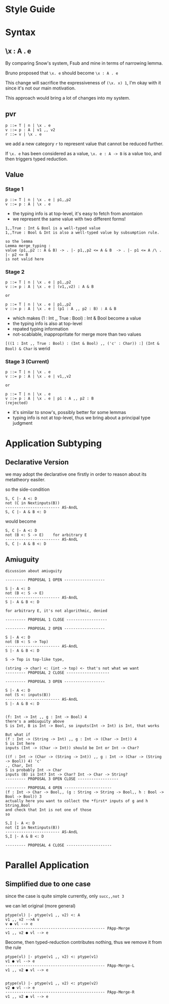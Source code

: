 # Style Guide

# Syntax

## \x : A . e

By comparing Snow's system, Fsub and mine in terms of narrowing lemma.

Bruno proposed that `\x. e` should become `\x : A . e`

This change will sacrifice the expressiveness of  `(\x. x) 1`, I'm okay with it since it's not our main motivation.

This approach would bring a lot of changes into my system.

## pvr

```
p ::= T | n | \x . e
v ::= p : A | v1 ,, v2
r ::= v | \x . e
```

we add a new category `r` to represent value that cannot be reduced further.

If `\x. e` has been considered as a value, `\x. e : A -> B` is a value too, and then triggers typed reduction.

## Value

### Stage 1

```
p ::= T | n | \x . e | p1,,p2
v ::= p : A | \x . e
```

* the typing info is at top-level, it's easy to fetch from anontaion
* we represent the same value with two different forms!

```
1,,True : Int & Bool is a well-typed value
1,,True : Bool & Int is also a well-typed value by subsumption rule.

so the lemma
Lemma merge_typing : 
value (p1,,p2 :: A & B) -> . |- p1,,p2 <= A & B  -> . |- p1 <= A /\ . |- p2 <= B 
is not valid here
```

### Stage 2

```
p ::= T | n | \x . e | p1,,p2
v ::= p : A | \x . e | (v1,,v2) : A & B

or

p ::= T | n | \x . e | p1,,p2
v ::= p : A | \x . e | (p1 : A ,, p2 : B) : A & B
```

* which makes (1 : Int ,, True : Bool) : Int & Bool become a value
* the typing info is also at top-level
* repated typing information
* not-scablable, inappropritate for merge more than two values

`[((1 : Int ,, True : Bool) : (Int & Bool) ,, ('c' : Char)) :] (Int & Bool) & Char` is werid

### Stage 3 (Current)

```
p ::= T | n | \x . e
v ::= p : A | \x . e | v1,,v2

or

p ::= T | n | \x . e
v ::= p : A | \x . e | p1 : A ,, p2 : B
(rejected)
```

* it's similar to snow's, possibly better for some lemmas
* typing info is not at top-level, thus we bring about a principal type judgment

# Application Subtyping

## Declarative Version

we may adopt the declarative one firstly in order to reason about its metatheory easiler.

so the side-condition

```
S, C |- A <: D
not (C in Nextinputs(B))
------------------------ AS-AndL
S, C |- A & B <: D
```

would become

```
S, C |- A <: D
not (B <: S -> E)    for arbitrary E
------------------------ AS-AndL
S, C |- A & B <: D
```

## Amiuguity

```
dicussion about amiuguity

--------- PROPOSAL 1 OPEN ------------------

S |- A <: D
not (B <: S -> E)
------------------------ AS-AndL
S |- A & B <: D

for arbitrary E, it's not algorithmic, denied

--------- PROPOSAL 1 CLOSE ------------------

--------- PROPOSAL 2 OPEN ------------------

S |- A <: D
not (B <: S -> Top)
------------------------ AS-AndL
S |- A & B <: D

S -> Top is top-like type,

(string -> char) <: (int -> top) <- that's not what we want
--------- PROPOSAL 2 CLOSE -------------------

--------- PROPOSAL 3 OPEN ------------------

S |- A <: D
not (S <: inputs(B))
------------------------ AS-AndL
S |- A & B <: D


(f: Int -> Int ,, g : Int -> Bool) 4
there's a ambiuguity above
S is Int, B is Int -> Bool, so inputs(Int -> Int) is Int, that works

But what if
(f : Int -> (String -> Int) ,, g : Int -> (Char -> Int)) 4
S is Int here
inputs (Int -> (Char -> Int)) should be Int or Int -> Char?

((f : Int -> (Char -> (String -> Int)) ,, g : Int -> (Char -> (String -> Bool)) 4) 'c'
., Char, Int 
S is probably Int -> Char
inputs (B) is Int? Int -> Char? Int -> Char -> String?
--------- PROPOSAL 3 OPEN CLOSE ------------------

--------- PROPOSAL 4 OPEN ---------------------
(f : Int -> Char -> Bool,, (g : String -> String -> Bool,, h : Bool -> Bool -> Bool)) 3
actually here you want to collect the *first* inputs of g and h
String,Bool
and check that Int is not one of those
so

S,I |- A <: D
not (I in Nextinputs(B))
------------------------ AS-AndL
S,I |- A & B <: D

--------- PROPOSAL 4 CLOSE --------------------
```

# Parallel Application

## Simplified due to one case

since the case is quite simple currently, only `succ,,not 3`

we can let original (more general)

```
ptype(vl) |- ptype(v1 ,, v2) <: A
v1 ,, v2 -->A v
v ● vl --> e
-------------------------------------------- PApp-Merge
v1 ,, v2 ● vl --> e
```

Become, then typed-reduction contributes nothing, thus we remove it from the rule

```
ptype(vl) |- ptype(v1 ,, v2) <: ptype(v1)
v1 ● vl --> e
-------------------------------------------- PApp-Merge-L
v1 ,, v2 ● vl --> e


ptype(vl) |- ptype(v1 ,, v2) <: ptype(v2)
v2 ● vl --> e
-------------------------------------------- PApp-Merge-R
v1 ,, v2 ● vl --> e
```
